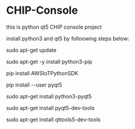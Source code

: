 # CHIP-Console
this is python qt5 CHIP console project

install python3 and qt5 by folloowing steps below:

sudo apt-get update

sudo apt-get -y install python3-pip

pip install AWSIoTPythonSDK

pip install --user pyqt5

sudo apt-get install python3-pyqt5

sudo apt-get install pyqt5-dev-tools

sudo apt-get install qttools5-dev-tools

